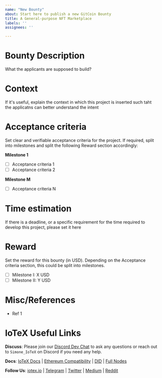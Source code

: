 ```yaml
---
name: "New Bounty"
about: Start here to publish a new GitCoin Bounty
title: A General-purpose NFT Marketplace
labels: ''
assignees: ''

---
```

# Bounty Description
What the applicants are supposed to build?

# Context
If it's useful, explain the context in which this project is inserted such taht the applicatns can better understand the intent

# Acceptance criteria
Set clear and verifiable acceptance criteria for the project. If required, split into milestones and split the following Reward section accordingly:

**Milestone 1**
* [ ] Acceptance criteria 1
* [ ] Acceptance criteria 2

**Milestone M**
* [ ] Acceptance criteria N

# Time estimation
If there is a deadline, or a specific requirement for the time required to develop this project, please set it here

# Reward
Set the reward for this bounty (in USD). Depending on the Acceptance criteria section, this could be split into milestones.

* [ ] Milestone I: X USD
* [ ] Milestone II: Y USD

# Misc/References
- Ref 1

<!-- Leave this footer unchanged -->
# IoTeX Useful Links

**Discuss**: Please join our [Discord Dev Chat](https://discord.gg/gYkJ6EQVgu) to ask any questions or reach out to `Simone_IoTeX` on Discord if you need any help.

**Docs**: [IoTeX Docs](https://docs.iotex.io) | [Ethereum Compatibility](https://docs.iotex.io/software-tools/ethereum-tools) | [DID](https://docs.iotex.io/middleware-1/decentralized-identity) | [Full Nodes](https://community.iotex.io/t/official-iotex-delegates-thread/1263) 

**Follow Us**: [iotex.io](https://iotex.io) | [Telegram](https://t.me/IoTeXGroup) | [Twitter](https://twitter.com/iotex_io) | [Medium](https://medium.com/@iotex) | [Reddit](https://www.reddit.com/r/IoTeX)
<!-- End footer -->

